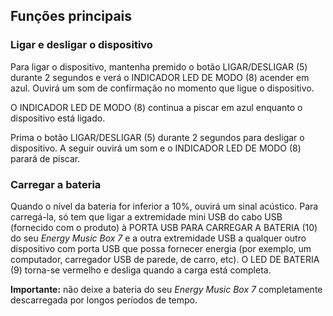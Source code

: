 ## Funções principais

### Ligar e desligar o dispositivo

Para ligar o dispositivo, mantenha premido o botão LIGAR/DESLIGAR (5) durante 2 segundos e verá o INDICADOR LED DE MODO (8) acender em azul. Ouvirá um som de confirmação no momento que ligue o dispositivo.

O INDICADOR LED DE MODO (8) continua a piscar em azul enquanto o dispositivo está ligado.

Prima o botão LIGAR/DESLIGAR (5) durante 2 segundos para desligar o dispositivo. A seguir ouvirá um som e o INDICADOR LED DE MODO (8) parará de piscar.

### Carregar a bateria
Quando o nível da bateria for inferior a 10%, ouvirá um sinal acústico. Para carregá-la, só tem que ligar a extremidade mini USB do cabo USB (fornecido com o produto) à PORTA USB PARA CARREGAR A BATERIA (10) do seu *Energy Music Box 7* e a outra extremidade USB a qualquer outro dispositivo com porta USB que possa fornecer energia (por exemplo, um computador, carregador USB de parede, de carro, etc). O LED DE BATERIA (9) torna-se vermelho e desliga quando a carga está completa. 

**Importante:**  não deixe a bateria do seu *Energy Music Box 7* completamente descarregada por longos períodos de tempo. 
